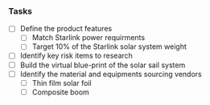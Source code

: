 ### Tasks
- [ ] Define the product features
	- [ ] Match Starlink power requirments
	- [ ] Target 10% of the Starlink solar system weight
- [ ] Identify key risk items to research
- [ ] Build the virtual blue-print of the solar sail system
- [ ] Identify the material and equipments sourcing vendors
	- [ ] Thin film solar foil
	- [ ] Composite boom
